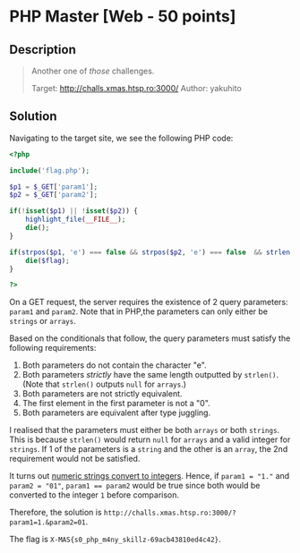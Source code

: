 # PHP Master [Web - 50 points]

## Description

> Another one of _those_ challenges.
>
> Target: http://challs.xmas.htsp.ro:3000/
> Author: yakuhito

## Solution

Navigating to the target site, we see the following PHP code:

```php
<?php

include('flag.php');

$p1 = $_GET['param1'];
$p2 = $_GET['param2'];

if(!isset($p1) || !isset($p2)) {
    highlight_file(__FILE__);
    die();
}

if(strpos($p1, 'e') === false && strpos($p2, 'e') === false  && strlen($p1) === strlen($p2) && $p1 !== $p2 && $p1[0] != '0' && $p1 == $p2) {
    die($flag);
}

?>
```

On a GET request, the server requires the existence of 2 query parameters: `param1` and `param2`. Note that in PHP,the parameters can only either be `strings` or `arrays`.

Based on the conditionals that follow, the query parameters must satisfy the following requirements:

1. Both parameters do not contain the character "e".
2. Both parameters _strictly_ have the same length outputted by `strlen()`. (Note that `strlen()` outputs `null` for `arrays`.)
3. Both parameters are not strictly equivalent.
4. The first element in the first parameter is not a "0".
5. Both parameters are equivalent after type juggling.

I realised that the parameters must either be both `arrays` or both `strings`. This is because `strlen()` would return `null` for `arrays` and a valid integer for `strings`. If 1 of the parameters is a `string` and the other is an `array`, the 2nd requirement would not be satisfied.

It turns out [numeric strings convert to integers](https://www.php.net/manual/en/language.types.type-juggling.php). Hence, if `param1 = "1."` and `param2 = "01"`, `param1 == param2` would be true since both would be converted to the integer `1` before comparison.

Therefore, the solution is `http://challs.xmas.htsp.ro:3000/?param1=1.&param2=01`.

The flag is `X-MAS{s0_php_m4ny_skillz-69acb43810ed4c42}`.
